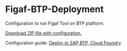# Figaf-BTP-Deployment
Configuration to run Figaf Tool on BTP platform.

[Download ZIP file with configuration.](https://github.com/figaf/Figaf-BTP-Deployment/archive/refs/heads/btp-users.zip)

Configuration guide: [Deploy to SAP BTP, Cloud Foundry](https://help.figaf.com/portal/en/kb/articles/deploy-to-btp).